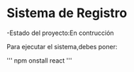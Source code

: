 <h1>Sistema de Registro</h1>

-Estado del proyecto:En contrucción

Para ejecutar el sistema,debes poner:

''' npm onstall react '''
